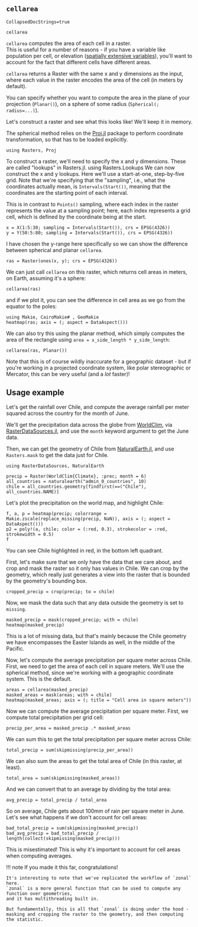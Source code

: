 ## `cellarea`

```@meta
CollapsedDocStrings=true
```

```@docs; canonical=false
cellarea
```

`cellarea` computes the area of each cell in a raster.  
This is useful for a number of reasons - if you have a variable like 
population per cell, or elevation ([spatially extensive variables](https://r-spatial.org/book/05-Attributes.html#sec-extensiveintensive)),
you'll want to account for the fact that different cells have different areas.

`cellarea` returns a Raster with the same x and y dimensions as the input, 
where each value in the raster encodes the area of the cell (in meters by default).

You can specify whether you want to compute the area in the plane of your projection 
(`Planar()`), on a sphere of some radius (`Spherical(; radius=...)`).
<!-- or on an ellipsoid 
(`Geodetic()`), using the first argument.-->

Let's construct a raster and see what this looks like!  We'll keep it in memory.

The spherical <!-- and geodetic --> method relies on the [Proj.jl](https://github.com/JuliaGeo/Proj.jl) package to perform coordinate transformation, so that has to be loaded explicitly.

````@example cella
using Rasters, Proj
````

To construct a raster, we'll need to specify the x and y dimensions.  These are called "lookups" in Rasters.jl.
using Rasters.Lookups
We can now construct the x and y lookups.  Here we'll use a start-at-one, step-by-five grid.
Note that we're specifying that the "sampling", i.e., what the coordinates actually mean, 
is `Intervals(Start())`, meaning that the coordinates are the starting point of each interval.

This is in contrast to `Points()` sampling, where each index in the raster represents the value at a sampling point;
here, each index represents a grid cell, which is defined by the coordinate being at the start.

````@example cella
x = X(1:5:30; sampling = Intervals(Start()), crs = EPSG(4326))
y = Y(50:5:80; sampling = Intervals(Start()), crs = EPSG(4326))
````

I have chosen the y-range here specifically so we can show the difference between spherical and planar `cellarea`.

````@example cella
ras = Raster(ones(x, y); crs = EPSG(4326))
````

We can just call `cellarea` on this raster, which returns cell areas in meters, on Earth, assuming it's a sphere:

````@example cella
cellarea(ras)
````

and if we plot it, you can see the difference in cell area as we go from the equator to the poles:

````@example cella
using Makie, CairoMakie# , GeoMakie
heatmap(ras; axis = (; aspect = DataAspect()))
````

We can also try this using the planar method, which simply computes the area of the rectangle using `area = x_side_length * y_side_length`:

````@example cella
cellarea(ras, Planar())
````

Note that this is of course wildly inaccurate for a geographic dataset - but if you're working in a projected coordinate system, like polar stereographic or Mercator, this can be very useful (and a _lot_ faster)!


## Usage example
Let's get the rainfall over Chile, and compute the average rainfall per meter squared across the country for the month of June.

We'll get the precipitation data across the globe from [WorldClim](https://www.worldclim.org/data/index.html), via [RasterDataSources.jl](https://github.com/EcoJulia/RasterDataSources.jl), and use the `month` keyword argument to get the June data.

Then, we can get the geometry of Chile from [NaturalEarth.jl](https://github.com/JuliaGeo/NaturalEarth.jl), and use `Rasters.mask` to get the data just for Chile.

````@example cella
using RasterDataSources, NaturalEarth

precip = Raster(WorldClim{Climate}, :prec; month = 6)
all_countries = naturalearth("admin_0_countries", 10)
chile = all_countries.geometry[findfirst(==("Chile"), all_countries.NAME)]
````

Let's plot the precipitation on the world map, and highlight Chile:

````@example cella
f, a, p = heatmap(precip; colorrange = Makie.zscale(replace_missing(precip, NaN)), axis = (; aspect = DataAspect()))
p2 = poly!(a, chile; color = (:red, 0.3), strokecolor = :red, strokewidth = 0.5)
f
````

You can see Chile highlighted in red, in the bottom left quadrant.

First, let's make sure that we only have the data that we care about, and crop and mask the raster so it only has values in Chile.
We can crop by the geometry, which really just generates a view into the raster that is bounded by the geometry's bounding box.

````@example cella
cropped_precip = crop(precip; to = chile)
````

Now, we mask the data such that any data outside the geometry is set to `missing`.
````@example cella
masked_precip = mask(cropped_precip; with = chile)
heatmap(masked_precip)
````

This is a lot of missing data, but that's mainly because the Chile geometry we have encompasses the Easter Islands as well, in the middle of the Pacific.

Now, let's compute the average precipitation per square meter across Chile.
First, we need to get the area of each cell in square meters.  We'll use the spherical method, since we're working with a geographic coordinate system.  This is the default.

````@example cella
areas = cellarea(masked_precip)
masked_areas = mask(areas; with = chile)
heatmap(masked_areas; axis = (; title = "Cell area in square meters"))
````

Now we can compute the average precipitation per square meter.  First, we compute total precipitation per grid cell:

````@example cella
precip_per_area = masked_precip .* masked_areas
````

We can sum this to get the total precipitation per square meter across Chile:

````@example cella
total_precip = sum(skipmissing(precip_per_area))
````

We can also sum the areas to get the total area of Chile (in this raster, at least).

````@example cella
total_area = sum(skipmissing(masked_areas))
````

And we can convert that to an average by dividing by the total area:

````@example cella
avg_precip = total_precip / total_area
````

So on average, Chile gets about 100mm of rain per square meter in June.
Let's see what happens if we don't account for cell areas:

````@example cella
bad_total_precip = sum(skipmissing(masked_precip))
bad_avg_precip = bad_total_precip / length(collect(skipmissing(masked_precip)))
````

This is misestimated!  This is why it's important to account for cell areas when computing averages.


!!! note
    If you made it this far, congratulations!  

    It's interesting to note that we've replicated the workflow of `zonal` here.  
    `zonal` is a more general function that can be used to compute any function over geometries, 
    and it has multithreading built in.  
    
    But fundamentally, this is all that `zonal` is doing under the hood - 
    masking and cropping the raster to the geometry, and then computing the statistic.